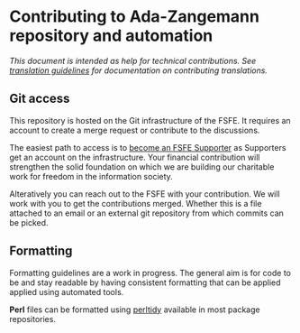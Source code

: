 <!--
SPDX-FileCopyrightText: 2024 Nico Rikken <nico.rikken@fsfe.org>

SPDX-License-Identifier: CC-BY-SA-4.0
-->

# Contributing to Ada-Zangemann repository and automation

_This document is intended as help for technical contributions. See [translation
guidelines](Translation-Guidelines.md) for documentation on contributing
translations._

## Git access

This repository is hosted on the Git infrastructure of the FSFE. It requires an
account to create a merge request or contribute to the discussions.

The easiest path to access is to [become an FSFE
Supporter](https://my.fsfe.org/donate) as Supporters get an account on the
infrastructure. Your financial contribution will strengthen the solid foundation
on which we are building our charitable work for freedom in the information
society.

Alteratively you can reach out to the FSFE with your contribution. We will work
with you to get the contributions merged. Whether this is a file attached to an
email or an external git repository from which commits can be picked.

## Formatting

Formatting guidelines are a work in progress. The general aim is for code to be
and stay readable by having consistent formatting that can be applied applied
using automated tools.

**Perl** files can be formatted using
[perltidy](https://metacpan.org/dist/Perl-Tidy/view/bin/perltidy) available in
most package repositories.
